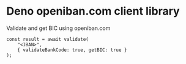 # Deno openiban.com client library

Validate and get BIC using openiban.com

```
const result = await validate(
    "<IBAN>", 
    { validateBankCode: true, getBIC: true }
);
```
